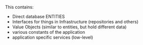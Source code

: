 ﻿This contains:
- Direct database ENTITIES
- Interfaces for things in Infrastructure (repositories and others)
- Value Objects (similar to entities, but hold different data)
- various constants of the application
- application specific services (low-level)